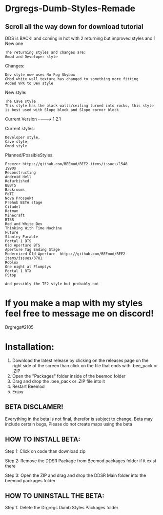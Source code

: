 # Drgregs-Dumb-Styles-Remade
## Scroll all the way down for download tutorial
DDS is BACK! and coming in hot with 2 returning but improved styles and 1 New one

```
The returning styles and changes are:
Gmod and Developer style
```

Changes:
```
Dev style now uses No Fog Skybox
GMod white wall texture has changed to something more fitting
Added VPK to Dev style
```

New style:
```
The Cave style
This style has the black walls/ceiling turned into rocks, this style is best used with Slope block and Slope cornor block
```



Current Version ----> 1.2.1

Current styles:
```
Developer style,
Cave style,
Gmod style
```



Planned/PossibleStyles:
```
Freezer https://github.com/BEEmod/BEE2-items/issues/1548
1990s
Reconstructing
Android Hell
Refurbished
BBBTS 
Backrooms 
PeTI
Nova Prospekt 
Prehub BETA stage 
Citadel
Ratman 
Minecraft 
BTSR 
Red and White Dev 
Thinking With Time Machine 
Future 
Stanley Parable 
Portal 1 BTS 
Old Aperture BTS 
Aperture Tag Ending Stage 
Modernized Old Aperture  https://github.com/BEEmod/BEE2-items/issues/3781
Roblox 
One night at Flumptys
Portal 1 RTX
FStop

And possibly the TF2 style but probably not
```

# If you make a map with my styles feel free to message me on discord!

Drgregs#2105







# Installation:
1. Download the latest release by clicking on the releases page on the right side of the screen than click on the file that ends with .bee_pack or .ZIP
2. Open the "Packages" folder inside of the beemod folder
3. Drag and drop the .bee_pack or .ZIP file into it
4. Restart Beemod
5. Enjoy


## BETA DISCLAMER!
Everything in the beta is not final, therefor is subject to change, Beta may include certain bugs, Please do not create maps using the beta

## HOW TO INSTALL BETA:
Step 1:
Click on code than download zip

Step 2:
Remove the DDSR Package from Beemod packages folder if it exist there

Step 3:
Open the ZIP and drag and drop the DDSR Main folder into the beemod packages folder


## HOW TO UNINSTALL THE BETA:

Step 1: Delete the Drgregs Dumb Styles Packages folder
